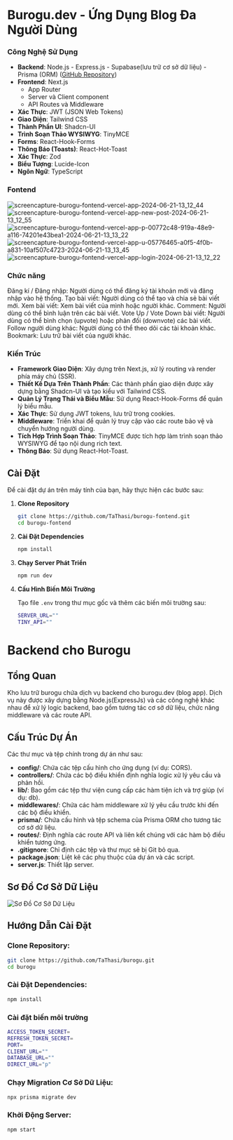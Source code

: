 # Burogu.dev - Ứng Dụng Blog Đa Người Dùng

### Công Nghệ Sử Dụng
- **Backend**: Node.js - Express.js - Supabase(lưu trữ cơ sở dữ liệu) - Prisma (ORM)  ([GitHub Repository](https://github.com/TaThasi/burogu))
- **Frontend**: Next.js
  - App Router
  - Server và Client component
  - API Routes và Middleware
- **Xác Thực**: JWT (JSON Web Tokens)
- **Giao Diện**: Tailwind CSS
- **Thành Phần UI**: Shadcn-UI
- **Trình Soạn Thảo WYSIWYG**: TinyMCE
- **Forms**: React-Hook-Forms
- **Thông Báo (Toasts)**: React-Hot-Toast
- **Xác Thực**: Zod
- **Biểu Tượng**: Lucide-Icon
- **Ngôn Ngữ**: TypeScript

### Fontend 

![screencapture-burogu-fontend-vercel-app-2024-06-21-13_12_44](https://github.com/TaThasi/burogu-fontend/assets/120630656/c6710f8e-903c-467c-9571-e27f12a584d0)
![screencapture-burogu-fontend-vercel-app-new-post-2024-06-21-13_12_55](https://github.com/TaThasi/burogu-fontend/assets/120630656/b06f10e7-2e35-460f-a954-25eabd9bceb0)
![screencapture-burogu-fontend-vercel-app-p-00772c48-919a-48e9-a116-74201e43bea1-2024-06-21-13_13_22](https://github.com/TaThasi/burogu-fontend/assets/120630656/33198e4d-ed94-47bd-9326-a12e12e19b6d)
![screencapture-burogu-fontend-vercel-app-u-05776465-a0f5-4f0b-a831-10af507c4723-2024-06-21-13_13_45](https://github.com/TaThasi/burogu-fontend/assets/120630656/2766e43a-84e1-4c6d-9152-10c0e1db21e2)
![screencapture-burogu-fontend-vercel-app-login-2024-06-21-13_12_22](https://github.com/TaThasi/burogu-fontend/assets/120630656/5de88ca8-b197-44db-a22d-c4898da0031d)

### Chức năng

Đăng kí / Đăng nhập: Người dùng có thể đăng ký tài khoản mới và đăng nhập vào hệ thống.
Tạo bài viết: Người dùng có thể tạo và chia sẻ bài viết mới.
Xem bài viết: Xem bài viết của mình hoặc người khác.
Comment: Người dùng có thể bình luận trên các bài viết.
Vote Up / Vote Down bài viết: Người dùng có thể bình chọn (upvote) hoặc phản đối (downvote) các bài viết.
Follow người dùng khác: Người dùng có thể theo dõi các tài khoản khác.
Bookmark: Lưu trữ bài viết của người khác.

### Kiến Trúc

- **Framework Giao Diện**: Xây dựng trên Next.js, xử lý routing và render phía máy chủ (SSR).
- **Thiết Kế Dựa Trên Thành Phần**: Các thành phần giao diện được xây dựng bằng Shadcn-UI và tạo kiểu với Tailwind CSS.
- **Quản Lý Trạng Thái và Biểu Mẫu**: Sử dụng React-Hook-Forms để quản lý biểu mẫu.
- **Xác Thực**: Sử dụng JWT tokens, lưu trữ trong cookies.
- **Middleware**: Triển khai để quản lý truy cập vào các route bảo vệ và chuyển hướng người dùng.
- **Tích Hợp Trình Soạn Thảo**: TinyMCE được tích hợp làm trình soạn thảo WYSIWYG để tạo nội dung rich text.
- **Thông Báo**: Sử dụng React-Hot-Toast.

## Cài Đặt

Để cài đặt dự án trên máy tính của bạn, hãy thực hiện các bước sau:

1. **Clone Repository**

    ```sh
    git clone https://github.com/TaThasi/burogu-fontend.git
    cd burogu-fontend
    ```

2. **Cài Đặt Dependencies**

    ```sh
    npm install
    ```

3. **Chạy Server Phát Triển**

    ```sh
    npm run dev
    ```

4. **Cấu Hình Biến Môi Trường**

    Tạo file `.env` trong thư mục gốc và thêm các biến môi trường sau:

    ```sh
    SERVER_URL=""
    TINY_API=""
    ```
# Backend cho Burogu

## Tổng Quan
Kho lưu trữ burogu chứa dịch vụ backend cho burogu.dev (blog app). Dịch vụ này được xây dựng bằng Node.js(ExpressJs) và các công nghệ khác nhau để xử lý logic backend, bao gồm tương tác cơ sở dữ liệu, chức năng middleware và các route API.

## Cấu Trúc Dự Án
Các thư mục và tệp chính trong dự án như sau:

- **config/**: Chứa các tệp cấu hình cho ứng dụng (ví dụ: CORS).
- **controllers/**: Chứa các bộ điều khiển định nghĩa logic xử lý yêu cầu và phản hồi.
- **lib/**: Bao gồm các tệp thư viện cung cấp các hàm tiện ích và trợ giúp (ví dụ: db).
- **middlewares/**: Chứa các hàm middleware xử lý yêu cầu trước khi đến các bộ điều khiển.
- **prisma/**: Chứa cấu hình và tệp schema của Prisma ORM cho tương tác cơ sở dữ liệu.
- **routes/**: Định nghĩa các route API và liên kết chúng với các hàm bộ điều khiển tương ứng.
- **.gitignore**: Chỉ định các tệp và thư mục sẽ bị Git bỏ qua.
- **package.json**: Liệt kê các phụ thuộc của dự án và các script.
- **server.js**: Thiết lập server.

## Sơ Đồ Cơ Sở Dữ Liệu
![Sơ Đồ Cơ Sở Dữ Liệu](https://github.com/TaThasi/burogu/assets/120630656/9c4766db-d5fc-4d6a-b0f2-188410351c4a)

## Hướng Dẫn Cài Đặt

### Clone Repository:
```sh
git clone https://github.com/TaThasi/burogu.git
cd burogu
```
### Cài Đặt Dependencies:
```sh
npm install
```
### Cài đặt biến môi trường
```sh
ACCESS_TOKEN_SECRET=
REFRESH_TOKEN_SECRET=
PORT=
CLIENT_URL=""
DATABASE_URL=""
DIRECT_URL="p"
```
### Chạy Migration Cơ Sở Dữ Liệu:
```sh
npx prisma migrate dev
```
### Khởi Động Server:
```sh
npm start
```


